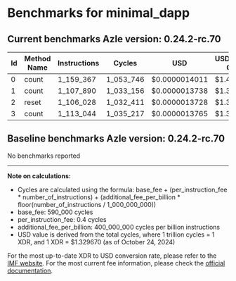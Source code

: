 # Benchmarks for minimal_dapp

## Current benchmarks Azle version: 0.24.2-rc.70

| Id  | Method Name | Instructions | Cycles    | USD           | USD/Million Calls |
| --- | ----------- | ------------ | --------- | ------------- | ----------------- |
| 0   | count       | 1_159_367    | 1_053_746 | $0.0000014011 | $1.40             |
| 1   | count       | 1_107_890    | 1_033_156 | $0.0000013738 | $1.37             |
| 2   | reset       | 1_106_028    | 1_032_411 | $0.0000013728 | $1.37             |
| 3   | count       | 1_113_044    | 1_035_217 | $0.0000013765 | $1.37             |

## Baseline benchmarks Azle version: 0.24.2-rc.70

No benchmarks reported

---

**Note on calculations:**

-   Cycles are calculated using the formula: base_fee + (per_instruction_fee \* number_of_instructions) + (additional_fee_per_billion \* floor(number_of_instructions / 1_000_000_000))
-   base_fee: 590_000 cycles
-   per_instruction_fee: 0.4 cycles
-   additional_fee_per_billion: 400_000_000 cycles per billion instructions
-   USD value is derived from the total cycles, where 1 trillion cycles = 1 XDR, and 1 XDR = $1.329670 (as of October 24, 2024)

For the most up-to-date XDR to USD conversion rate, please refer to the [IMF website](https://www.imf.org/external/np/fin/data/rms_sdrv.aspx).
For the most current fee information, please check the [official documentation](https://internetcomputer.org/docs/current/developer-docs/gas-cost#execution).
